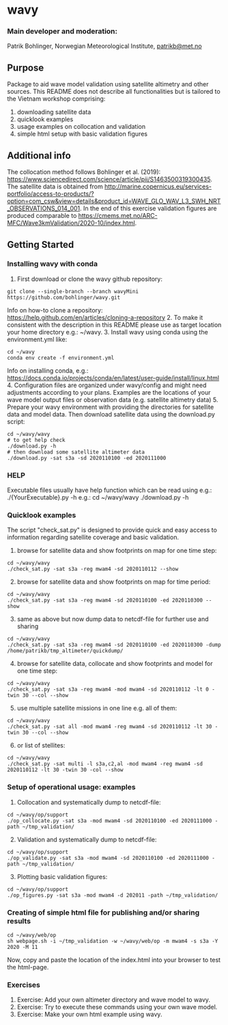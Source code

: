 # wavy

### Main developer and moderation:
Patrik Bohlinger, Norwegian Meteorological Institute, patrikb@met.no

## Purpose
Package to aid wave model validation using satellite altimetry and other sources. This README does not describe all functionalities but is tailored to the Vietnam workshop comprising:
1. downloading satellite data
2. quicklook examples
3. usage examples on collocation and validation
4. simple html setup with basic validation figures

## Additional info
The collocation method follows Bohlinger et al. (2019): https://www.sciencedirect.com/science/article/pii/S1463500319300435. The satellite data is obtained from http://marine.copernicus.eu/services-portfolio/access-to-products/?option=com_csw&view=details&product_id=WAVE_GLO_WAV_L3_SWH_NRT_OBSERVATIONS_014_001. In the end of this exercise validation figures are produced comparable to https://cmems.met.no/ARC-MFC/Wave3kmValidation/2020-10/index.html.

## Getting Started
### Installing wavy with conda
1. First download or clone the wavy github repository: 
```
git clone --single-branch --branch wavyMini https://github.com/bohlinger/wavy.git
```
Info on how-to clone a repository:
https://help.github.com/en/articles/cloning-a-repository
2. To make it consistent with the description in this README please use as target location your home directory e.g.: ~/wavy.
3. Install wavy using conda using the environment.yml like:
```
cd ~/wavy
conda env create -f environment.yml
```
Info on installing conda, e.g.:
https://docs.conda.io/projects/conda/en/latest/user-guide/install/linux.html
4. Configuration files are organized under wavy/config and might need adjustments according to your plans. Examples are the locations of your wave model output files or observation data (e.g. satellite altimetry data)
5. Prepare your wavy environment with providing the directories for satellite data and model data. Then download satellite data using the download.py script:
```
cd ~/wavy/wavy
# to get help check
./download.py -h
# then download some satellite altimeter data
./download.py -sat s3a -sd 2020110100 -ed 2020111000
```

### HELP
Executable files usually have help function which can be read using e.g.:
./{YourExecutable}.py -h
e.g.:
cd ~/wavy/wavy
./download.py -h

### Quicklook examples
The script "check_sat.py" is designed to provide quick and easy access to information regarding satellite coverage and basic validation. 
1. browse for satellite data and show footprints on map for one time step:
```
cd ~/wavy/wavy
./check_sat.py -sat s3a -reg mwam4 -sd 2020110112 --show
```
2. browse for satellite data and show footprints on map for time period:
```
cd ~/wavy/wavy
./check_sat.py -sat s3a -reg mwam4 -sd 2020110100 -ed 2020110300 --show
```
3. same as above but now dump data to netcdf-file for further use and sharing
```
cd ~/wavy/wavy
./check_sat.py -sat s3a -reg mwam4 -sd 2020110100 -ed 2020110300 -dump /home/patrikb/tmp_altimeter/quickdump/
```
4. browse for satellite data, collocate and show footprints and model for one time step:
```
cd ~/wavy/wavy
./check_sat.py -sat s3a -reg mwam4 -mod mwam4 -sd 2020110112 -lt 0 -twin 30 --col --show
```
5. use multiple satellite missions in one line e.g. all of them:
```
cd ~/wavy/wavy
./check_sat.py -sat all -mod mwam4 -reg mwam4 -sd 2020110112 -lt 30 -twin 30 --col --show
```
6. or list of stellites:
```
cd ~/wavy/wavy
./check_sat.py -sat multi -l s3a,c2,al -mod mwam4 -reg mwam4 -sd 2020110112 -lt 30 -twin 30 -col --show
```

### Setup of operational usage: examples
1. Collocation and systematically dump to netcdf-file:
```
cd ~/wavy/op/support
./op_collocate.py -sat s3a -mod mwam4 -sd 2020110100 -ed 2020111000 -path ~/tmp_validation/
```
2. Validation and systematically dump to netcdf-file:
```
cd ~/wavy/op/support
./op_validate.py -sat s3a -mod mwam4 -sd 2020110100 -ed 2020111000 -path ~/tmp_validation/
```
3. Plotting basic validation figures:
```
cd ~/wavy/op/support
./op_figures.py -sat s3a -mod mwam4 -d 202011 -path ~/tmp_validation/
```
### Creating of simple html file for publishing and/or sharing results
```
cd ~/wavy/web/op
sh webpage.sh -i ~/tmp_validation -w ~/wavy/web/op -m mwam4 -s s3a -Y 2020 -M 11
```
Now, copy and paste the location of the index.html into your browser to test the html-page.

### Exercises
1. Exercise:
Add your own altimeter directory and wave model to wavy.
2. Exercise:
Try to execute these commands using your own wave model.
3. Exercise:
Make your own html example using wavy.
